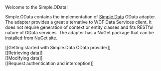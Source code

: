 Welcome to the Simple.OData!

Simple.OData contains the implementation of [Simple.Data](https://github.com/markrendle/Simple.Data/) OData adapter. The adapter provides a great alternative to WCF Data Services client. It does not require generation of context or entity classes and fits RESTful nature of OData services. The adapter has a NuGet package that can be installed from [NuGet](www.nuget.org) site.

[[Getting started with Simple.Data OData provider]]  
[[Retrieving data]]  
[[Modifying data]]  
[[Request authentication and interception]]  
